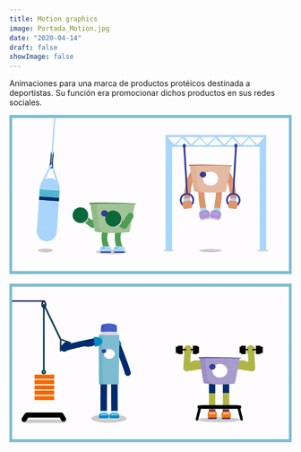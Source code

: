 ```yaml
---
title: Motion graphics
image: Portada_Motion.jpg
date: "2020-04-14"
draft: false
showImage: false
---
```


Animaciones para una marca de productos protéicos destinada a deportistas. Su función era promocionar dichos productos en sus redes sociales.

![Ilustracion1](/images/ProteinGIF3.gif "ProteinGIF3")

![Ilustracion2](/images/ProteinGIF1.gif "ProteinGIF1")

